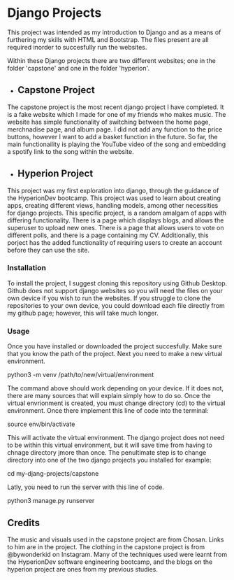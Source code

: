# Django Projects
This project was intended as my introduction to Django and as a means of furthering my skills with HTML and Bootstrap. The files present are all required inorder to succesfully run the websites. 

Within these Django projects there are two different websites; one in the folder 'capstone' and one in the folder 'hyperion'. 

* ## Capstone Project
The capstone project is the most recent django project I have completed. It is a fake website which I made for one of my friends who makes music. The website has simple functionality of switching between the home page, merchnadise page, and album page. I did not add any function to the price buttons, however I want to add a basket function in the future. So far, the main functionaility is playing the YouTube video of the song and embedding a spotify link to the song within the website. 

* ## Hyperion Project
This project was my first exploration into django, through the guidance of the HyperionDev bootcamp. This project was used to learn about creating apps, creating different views, handling models, among other necessities for django projects. This specific project, is a random amalgam of apps with differing functionality. There is a page which displays blogs, and allows the superuser to upload new ones. There is a page that allows users to vote on different polls, and there is a page containing my CV. Additionally, this porject has the added functionality of requiring users to create an account before they can use the site. 


### Installation
To install the project, I suggest cloning this repository using Github Desktop. Github does not support django websites so you will need the files on your own device if you wish to run the websites. If you struggle to clone the repositories to your own device, you could download each file directly from my github page; however, this will take much longer. 

### Usage
Once you have installed or downloaded the project succesfully. Make sure that you know the path of the project. Next you need to make a new virtual environment. 

python3 -m venv /path/to/new/virtual/environment

The command above should work depending on your device. If it does not, there are many sources that will explain simply how to do so. 
Once the virtual envrionment is created, you must change directory (cd) to the virtual environment. Once there implement this line of code into the terminal:

source env/bin/activate 

This will activate the virtual environment. The django project does not need to be within this virtual environment, but it will save time from having to chnage directory jmore than once. The penultimate step is to change directory into one of the two django projects you installed for example: 

cd my-djang-projects/capstone

Latly, you need to run the server with this line of code. 

python3 manage.py runserver 


## Credits 
The music and visuals used in the capstone project are from Chosan. Links to him are in the project. The clothing in the capstone project is from @bywonderkid on Instagram. Many of the techniques used were learnt from the HyperionDev software engineering bootcamp, and the blogs on the hyperion project are ones from my previous studies. 
